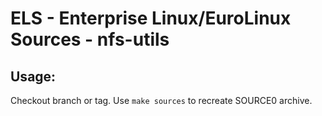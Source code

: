 # ELS - Enterprise Linux/EuroLinux Sources - nfs-utils
 
## Usage:
  Checkout branch or tag. Use `make sources` to recreate  SOURCE0 archive.
